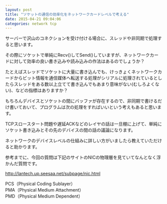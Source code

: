 ```yaml
---
layout: post
title: "ソケットの通信の効率化をネットワークカードレベルで考える"
date: 2015-04-21 09:04:06
categories: network tcp
---
```

<p>サーバーで沢山のコネクションを受け付ける場合に、スレッドや非同期で処理すると思います。</p>

<p>その際にソケットで単純にRecv()してSend()していますが、ネットワークカードに対して効率の良い書き込みや読み込みの作法はあるのでしょうか？</p>

<p>たとえばスレッドでソケットに大量に書き込んでも、けっきょくネットワークカードからビット情報を通信媒体へ転送する処理がシリアルに処理されているとしたらスレッドをある数以上立てて書き込んでもあまり意味がない(むしろよくない)、などの指標はありますか？</p>

<p>もちろんデバイスとソケットの間にバッファが存在するので、非同期で書けるだけ書いておいて、プログラムは次の処理をすればいいという考えもあると思います。</p>

<p>TCPスロースタート問題や遅延ACKなどのレイヤの話は一旦棚に上げて、単純にソケット書き込みとその先のデバイスの間の話の議論になります。</p>

<p>ネットワークのデバイスレベルの仕組みに詳しい方がいましたら教えていただけると助かります。</p>

<p>参考までに、今回の質問は下記のサイトのNICの物理層を見ていてなんとなく浮かんだ質問です。</p>

<p><a href="http://lantech.up.seesaa.net/subpage/nic.html" rel="noreferrer">http://lantech.up.seesaa.net/subpage/nic.html</a></p>

<p>PCS（Physical Coding Sublayer）<br>
PMA（Physical Medium Attachment）<br>
PMD（Physical Medium Dependent）</p>
